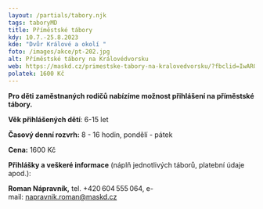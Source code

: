 ```yaml
---
layout: /partials/tabory.njk
tags: taboryMD
title: Příměstské tábory
kdy: 10.7.-25.8.2023
kde: "Dvůr Králové a okolí "
foto: /images/akce/pt-202.jpg
alt: Příměstské tábory na Královédvorsku
web: https://maskd.cz/primestske-tabory-na-kralovedvorsku/?fbclid=IwAR0EJ7dPQvxmxDJh2T4FsZmfGuYmBN75b7eEPkYBEloYPuEsPYs0ONu63DM
polatek: 1600 Kč
---
```

**Pro děti zaměstnaných rodičů nabízíme možnost přihlášení na příměstské tábory.**

**Věk přihlášených dětí**: 6-15 let  

**Časový denní rozvrh:** 8 - 16 hodin, pondělí - pátek

**Cena:** 1600 Kč

**Přihlášky a veškeré informace** (náplň jednotlivých táborů, platební údaje apod.):  

**Roman Nápravník,** tel. +420 604 555 064, e-mail: [napravnik.roman@maskd.cz](mailto:napravnik.roman@maskd.cz)